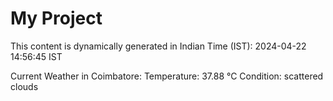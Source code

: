 # My Project

This content is dynamically generated in Indian Time (IST): 2024-04-22 14:56:45 IST


Current Weather in Coimbatore:
Temperature: 37.88 °C
Condition: scattered clouds
